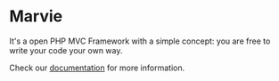 Marvie
======

It's a open PHP MVC Framework with a simple concept: you are free to write your code your own way.

Check our [documentation](http://fmsouza.github.com/marvie/documentation) for more information.
